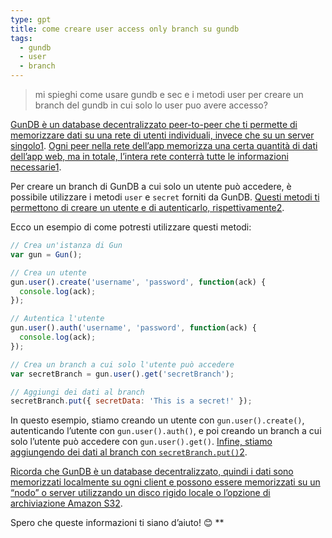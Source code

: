 ```yaml
---
type: gpt
title: come creare user access only branch su gundb
tags:
  - gundb
  - user
  - branch
---
```


> mi spieghi come usare gundb e sec e i metodi user per creare un branch del gundb in cui solo lo user puo avere accesso?

[GunDB è un database decentralizzato peer-to-peer che ti permette di memorizzare dati su una rete di utenti individuali, invece che su un server singolo](https://dev.to/codesphere/set-up-a-decentralized-database-with-react-and-gundb-2e5m)[1](https://dev.to/codesphere/set-up-a-decentralized-database-with-react-and-gundb-2e5m). [Ogni peer nella rete dell’app memorizza una certa quantità di dati dell’app web, ma in totale, l’intera rete conterrà tutte le informazioni necessarie](https://dev.to/codesphere/set-up-a-decentralized-database-with-react-and-gundb-2e5m)[1](https://dev.to/codesphere/set-up-a-decentralized-database-with-react-and-gundb-2e5m).

Per creare un branch di GunDB a cui solo un utente può accedere, è possibile utilizzare i metodi `user` e `secret` forniti da GunDB. [Questi metodi ti permettono di creare un utente e di autenticarlo, rispettivamente](https://stackoverflow.com/questions/45525608/gundb-user-authentication-and-data-storage-among-users)[2](https://stackoverflow.com/questions/45525608/gundb-user-authentication-and-data-storage-among-users).

Ecco un esempio di come potresti utilizzare questi metodi:

```javascript
// Crea un'istanza di Gun
var gun = Gun();

// Crea un utente
gun.user().create('username', 'password', function(ack) {
  console.log(ack);
});

// Autentica l'utente
gun.user().auth('username', 'password', function(ack) {
  console.log(ack);
});

// Crea un branch a cui solo l'utente può accedere
var secretBranch = gun.user().get('secretBranch');

// Aggiungi dei dati al branch
secretBranch.put({ secretData: 'This is a secret!' });
```

In questo esempio, stiamo creando un utente con `gun.user().create()`, autenticando l’utente con `gun.user().auth()`, e poi creando un branch a cui solo l’utente può accedere con `gun.user().get()`. [Infine, stiamo aggiungendo dei dati al branch con `secretBranch.put()`](https://dev.to/codesphere/set-up-a-decentralized-database-with-react-and-gundb-2e5m)[2](https://stackoverflow.com/questions/45525608/gundb-user-authentication-and-data-storage-among-users).

[Ricorda che GunDB è un database decentralizzato, quindi i dati sono memorizzati localmente su ogni client e possono essere memorizzati su un “nodo” o server utilizzando un disco rigido locale o l’opzione di archiviazione Amazon S3](https://dev.to/codesphere/set-up-a-decentralized-database-with-react-and-gundb-2e5m)[2](https://stackoverflow.com/questions/45525608/gundb-user-authentication-and-data-storage-among-users).

Spero che queste informazioni ti siano d’aiuto! 😊
**